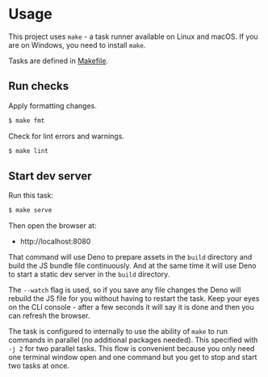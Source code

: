 # Usage

This project uses `make` - a task runner available on Linux and macOS. If you are on Windows, you need to install `make`.

Tasks are defined in [Makefile](/Makefile).


## Run checks

Apply formatting changes.

```sh
$ make fmt
```

Check for lint errors and warnings.

```sh
$ make lint
```


## Start dev server

Run this task:

```sh
$ make serve
```

Then open the browser at:

- http://localhost:8080

That command will use Deno to prepare assets in the `build` directory and build the JS bundle file continuously. And at the same time it will use Deno to start a static dev server in the `build` directory. 

The `--watch` flag is used, so if you save any file changes the Deno will rebuild the JS file for you without having to restart the task. Keep your eyes on the CLI console - after a few seconds it will say it is done and then you can refresh the browser.

The task is configured to internally to use the ability of `make` to run commands in parallel (no additional packages needed). This specified with `-j 2` for two parallel tasks. This flow is convenient because you only need one terminal window open and one command but you get to stop and start two tasks at once.
